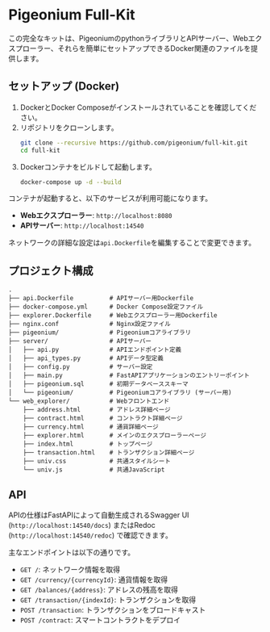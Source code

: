 # Pigeonium Full-Kit
この完全なキットは、PigeoniumのpythonライブラリとAPIサーバー、Webエクスプローラー、それらを簡単にセットアップできるDocker関連のファイルを提供します。

## セットアップ (Docker)

1.  DockerとDocker Composeがインストールされていることを確認してください。
2.  リポジトリをクローンします。
    ```bash
    git clone --recursive https://github.com/pigeonium/full-kit.git
    cd full-kit
    ```
3.  Dockerコンテナをビルドして起動します。
    ```bash
    docker-compose up -d --build
    ```

コンテナが起動すると、以下のサービスが利用可能になります。

  * **Webエクスプローラー**: `http://localhost:8080`
  * **APIサーバー**: `http://localhost:14540`

ネットワークの詳細な設定は`api.Dockerfile`を編集することで変更できます。

## プロジェクト構成

```
.
├── api.Dockerfile          # APIサーバー用Dockerfile
├── docker-compose.yml      # Docker Compose設定ファイル
├── explorer.Dockerfile     # Webエクスプローラー用Dockerfile
├── nginx.conf              # Nginx設定ファイル
├── pigeonium/              # Pigeoniumコアライブラリ
├── server/                 # APIサーバー
│   ├── api.py              # APIエンドポイント定義
│   ├── api_types.py        # APIデータ型定義
│   ├── config.py           # サーバー設定
│   ├── main.py             # FastAPIアプリケーションのエントリーポイント
│   ├── pigeonium.sql       # 初期データベーススキーマ
│   └── pigeonium/          # Pigeoniumコアライブラリ (サーバー用)
└── web_explorer/           # Webフロントエンド
    ├── address.html        # アドレス詳細ページ
    ├── contract.html       # コントラクト詳細ページ
    ├── currency.html       # 通貨詳細ページ
    ├── explorer.html       # メインのエクスプローラーページ
    ├── index.html          # トップページ
    ├── transaction.html    # トランザクション詳細ページ
    ├── univ.css            # 共通スタイルシート
    └── univ.js             # 共通JavaScript
```

## API

APIの仕様はFastAPIによって自動生成されるSwagger UI (`http://localhost:14540/docs`) またはRedoc (`http://localhost:14540/redoc`) で確認できます。

主なエンドポイントは以下の通りです。

  * `GET /`: ネットワーク情報を取得
  * `GET /currency/{currencyId}`: 通貨情報を取得
  * `GET /balances/{address}`: アドレスの残高を取得
  * `GET /transaction/{indexId}`: トランザクションを取得
  * `POST /transaction`: トランザクションをブロードキャスト
  * `POST /contract`: スマートコントラクトをデプロイ

